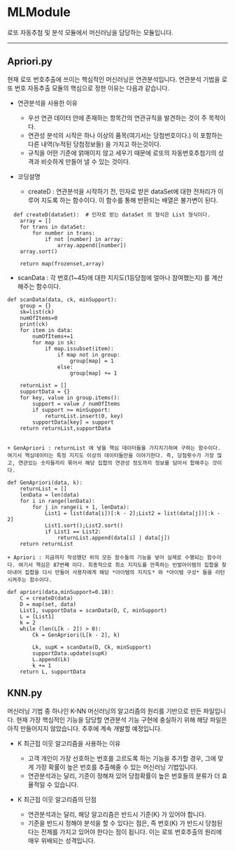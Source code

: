 # MLModule
로또 자동추첨 및 분석 모듈에서 머신러닝을 담당하는 모듈입니다.

***

## Apriori.py

현재 로또 번호추출에 쓰이는 핵심적인 머신러닝은 연관분석입니다. 연관분석 기법을 로또 번호 자동추출 모듈의 핵심으로 정한 이유는 다음과 같습니다.

- 연관분석을 사용한 이유
  + 우선 연관 데이터 안에 존재하는 항목간의 연관규칙을 발견하는 것이 주 목적이다.
  + 연관성 분석의 시작은 하나 이상의 품목(여기서는 당첨번호이다.) 이 포함하는 다른 내역(누적된 당첨정보들) 을 가지고 하는것이다.
  + 규칙을 어떤 기준에 얽매이지 않고 세우기 때문에 로또의 자동번호추첨기의 성격과 비슷하게 만들어 낼 수 있는 것이다.
  
- 코딩설명

    + createD : 연관분석을 시작하기 전, 인자로 받은 dataSet에 대한 전처리가 이루어 지도록 하는 함수이다. 이 함수를 통해 반환되는 배열은 불가변이 된다.
    
```  
  def createD(dataSet):  # 인자로 받는 dataSet 의 형식은 List 형식이다.
    array = [] 
    for trans in dataSet: 
        for number in trans:
            if not [number] in array:
                array.append([number])
    array.sort()

    return map(frozenset,array)
```


   + scanData : 각 번호(1~45)에 대한 지지도(1등당첨에 얼마나 참여했는지) 를 계산해주는 함수이다.
    
```
def scanData(data, ck, minSupport):
    group = {}
    sk=list(ck)
    numOfItems=0
    print(ck)
    for item in data:
        numOfItems+=1
        for map in sk:
            if map.issubset(item):
                if map not in group:
                    group[map] = 1
                else:
                    group[map] += 1

    returnList = []
    supportData = {}
    for key, value in group.items():
        support = value / numOfItems
        if support >= minSupport:
            returnList.insert(0, key)
        supportData[key] = support
    return returnList,supportData
    
```
    + GenApriori : returnList 에 넣을 핵심 데이터들을 가지치기하여 구하는 함수이다. 여기서 핵심데이터는 특정 지지도 이상의 데이터들만을 이야기한다. 즉, 당첨횟수가 가장 많고, 연관있는 숫자들끼리 묶어서 해당 집합의 연관성 정도까지 정보를 담아서 합해주는 것이다. 
```
def GenApriori(data, k):
    returnList = []
    lenData = len(data)
    for i in range(lenData):
        for j in range(i + 1, lenData):
            List1 = list(data[i])[:k - 2];List2 = list(data[j])[:k - 2]
            List1.sort();List2.sort()
            if List1 == List2:
                returnList.append(data[i] | data[j])
    return returnList
```
    + Apriori : 지금까지 작성했던 위의 모든 함수들의 기능을 넣어 실제로 수행되는 함수이다. 여기서 핵심은 87번째 이다. 최종적으로 최소 지지도를 만족하는 빈발아이템의 집합을 찾아내어 집합을 다시 만들어 사용자에게 해당 *아이템의 지지도* 와 *아이템 구성* 들을 리턴시켜주는 함수이다. 
```
def apriori(data,minSupport=0.18):
    C = createD(data)
    D = map(set, data)
    List1, supportData = scanData(D, C, minSupport)
    L = [List1]
    k = 2
    while (len(L[k - 2]) > 0):
        Ck = GenApriori(L[k - 2], k)

        Lk, supK = scanData(D, Ck, minSupport)
        supportData.update(supK)
        L.append(Lk)
        k += 1
    return L, supportData
```

## KNN.py

머신러닝 기법 중 하나인 K-NN 머신러닝의 알고리즘의 원리를 기반으로 만든 파일입니다. 현재 가장 핵심적인 기능을 담당할 연관분석 기능 구현에 충실하기 위해 해당 파일은 아직 만들어지지 않았습니다. 추후에 계속 개발할 예정입니다.

- K 최근접 이웃 알고리즘을 사용하는 이유
  + 고객 개인이 가장 선호하는 번호를 고르도록 하는 기능을 추가할 경우, 그에 맞게 가장 확률이 높은 번호를 추출해줄 수 있는 머신러닝 기법입니다.
  + 연관분석과는 달리, 기준이 정해져 있어 당첨확률이 높은 번호들의 분류가 더 효율적일 수 있습니다.
  
- K 최근접 이웃 알고리즘의 단점
  + 연관분석과는 달리, 해당 알고리즘은 반드시 기준(K) 가 있어야 합니다.
  + 기준을 반드시 정해야 분석을 할 수 있다는 점은, 즉 번호(K) 가 반드시 당첨된다는 전제를 가지고 있어야 한다는 점이 됩니다. 이는 로또 번호추출의 원리에 매우 위배되는 성격입니다.
